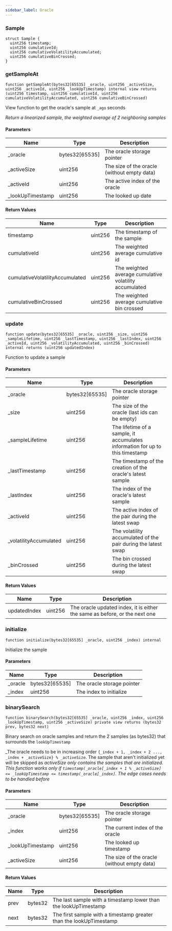 ```yaml
---
sidebar_label: Oracle
---
```

### Sample

```solidity
struct Sample {
  uint256 timestamp;
  uint256 cumulativeId;
  uint256 cumulativeVolatilityAccumulated;
  uint256 cumulativeBinCrossed;
}
```

### getSampleAt

```solidity
function getSampleAt(bytes32[65535] _oracle, uint256 _activeSize, uint256 _activeId, uint256 _lookUpTimestamp) internal view returns (uint256 timestamp, uint256 cumulativeId, uint256 cumulativeVolatilityAccumulated, uint256 cumulativeBinCrossed)
```

View function to get the oracle's sample at `_ago` seconds

_Return a linearized sample, the weighted average of 2 neighboring samples_

#### Parameters

| Name | Type | Description |
| ---- | ---- | ----------- |
| _oracle | bytes32[65535] | The oracle storage pointer |
| _activeSize | uint256 | The size of the oracle (without empty data) |
| _activeId | uint256 | The active index of the oracle |
| _lookUpTimestamp | uint256 | The looked up date |

#### Return Values

| Name | Type | Description |
| ---- | ---- | ----------- |
| timestamp | uint256 | The timestamp of the sample |
| cumulativeId | uint256 | The weighted average cumulative id |
| cumulativeVolatilityAccumulated | uint256 | The weighted average cumulative volatility accumulated |
| cumulativeBinCrossed | uint256 | The weighted average cumulative bin crossed |

### update

```solidity
function update(bytes32[65535] _oracle, uint256 _size, uint256 _sampleLifetime, uint256 _lastTimestamp, uint256 _lastIndex, uint256 _activeId, uint256 _volatilityAccumulated, uint256 _binCrossed) internal returns (uint256 updatedIndex)
```

Function to update a sample

#### Parameters

| Name | Type | Description |
| ---- | ---- | ----------- |
| _oracle | bytes32[65535] | The oracle storage pointer |
| _size | uint256 | The size of the oracle (last ids can be empty) |
| _sampleLifetime | uint256 | The lifetime of a sample, it accumulates information for up to this timestamp |
| _lastTimestamp | uint256 | The timestamp of the creation of the oracle's latest sample |
| _lastIndex | uint256 | The index of the oracle's latest sample |
| _activeId | uint256 | The active index of the pair during the latest swap |
| _volatilityAccumulated | uint256 | The volatility accumulated of the pair during the latest swap |
| _binCrossed | uint256 | The bin crossed during the latest swap |

#### Return Values

| Name | Type | Description |
| ---- | ---- | ----------- |
| updatedIndex | uint256 | The oracle updated index, it is either the same as before, or the next one |

### initialize

```solidity
function initialize(bytes32[65535] _oracle, uint256 _index) internal
```

Initialize the sample

#### Parameters

| Name | Type | Description |
| ---- | ---- | ----------- |
| _oracle | bytes32[65535] | The oracle storage pointer |
| _index | uint256 | The index to initialize |

### binarySearch

```solidity
function binarySearch(bytes32[65535] _oracle, uint256 _index, uint256 _lookUpTimestamp, uint256 _activeSize) private view returns (bytes32 prev, bytes32 next)
```

Binary search on oracle samples and return the 2 samples (as bytes32) that surrounds the `lookUpTimestamp`

_The oracle needs to be in increasing order `{_index + 1, _index + 2 ..., _index + _activeSize} % _activeSize`.
The sample that aren't initialized yet will be skipped as _activeSize only contains the samples that are initialized.
This function works only if `timestamp(_oracle[_index + 1 % _activeSize] <= _lookUpTimestamp <= timestamp(_oracle[_index]`.
The edge cases needs to be handled before_

#### Parameters

| Name | Type | Description |
| ---- | ---- | ----------- |
| _oracle | bytes32[65535] | The oracle storage pointer |
| _index | uint256 | The current index of the oracle |
| _lookUpTimestamp | uint256 | The looked up timestamp |
| _activeSize | uint256 | The size of the oracle (without empty data) |

#### Return Values

| Name | Type | Description |
| ---- | ---- | ----------- |
| prev | bytes32 | The last sample with a timestamp lower than the lookUpTimestamp |
| next | bytes32 | The first sample with a timestamp greater than the lookUpTimestamp |

